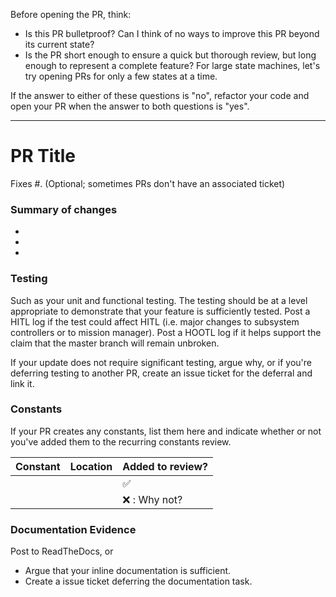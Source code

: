 Before opening the PR, think: 
- Is this PR bulletproof? Can I think of no ways to improve this PR beyond its current state?
- Is the PR short enough to ensure a quick but thorough review, but long enough to represent a complete feature? For large state machines, let's try opening PRs for only a few states at a time.

If the answer to either of these questions is "no", refactor your code and open your PR when the answer to both questions is "yes".

--------------------------

# PR Title

Fixes #. (Optional; sometimes PRs don't have an associated ticket)

### Summary of changes
- 
- 
- 

### Testing
Such as your unit and functional testing. The testing should be at a level appropriate to demonstrate that your feature is sufficiently tested.
Post a HITL log if the test could affect HITL (i.e. major changes to subsystem controllers or to mission manager).
Post a HOOTL log if it helps support the claim that the master branch will remain unbroken.

If your update does not require significant testing, argue why, or if you're deferring testing to another PR, create an issue ticket for the deferral and link it.

### Constants
If your PR creates any constants, list them here and indicate whether or not you've added them to the recurring constants review.

| Constant                 | Location             | Added to review?   |
|--------------------------|----------------------|--------------------|
|                          |                      | :white_check_mark: |
|                          |                      | :x: : Why not?     |


### Documentation Evidence
Post to ReadTheDocs, or
- Argue that your inline documentation is sufficient.
- Create a issue ticket deferring the documentation task.

